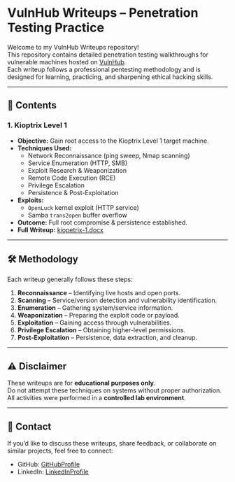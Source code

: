 # VulnHub Writeups – Penetration Testing Practice

Welcome to my VulnHub Writeups repository!  
This repository contains detailed penetration testing walkthroughs for vulnerable machines hosted on [VulnHub](https://www.vulnhub.com/).  
Each writeup follows a professional pentesting methodology and is designed for learning, practicing, and sharpening ethical hacking skills.

---

## 📜 Contents

### 1. Kioptrix Level 1
- **Objective:** Gain root access to the Kioptrix Level 1 target machine.
- **Techniques Used:**
  - Network Reconnaissance (ping sweep, Nmap scanning)
  - Service Enumeration (HTTP, SMB)
  - Exploit Research & Weaponization
  - Remote Code Execution (RCE)
  - Privilege Escalation
  - Persistence & Post-Exploitation
- **Exploits:**
  - `OpenLuck` kernel exploit (HTTP service)
  - Samba `trans2open` buffer overflow
- **Outcome:** Full root compromise & persistence established.
- **Full Writeup:** [kiopetrix-1.docx](./kiopetrix-1.docx)

---

## 🛠 Methodology

Each writeup generally follows these steps:
1. **Reconnaissance** – Identifying live hosts and open ports.
2. **Scanning** – Service/version detection and vulnerability identification.
3. **Enumeration** – Gathering system/service information.
4. **Weaponization** – Preparing the exploit code or payload.
5. **Exploitation** – Gaining access through vulnerabilities.
6. **Privilege Escalation** – Obtaining higher-level permissions.
7. **Post-Exploitation** – Persistence, data extraction, and cleanup.

---

## ⚠ Disclaimer

These writeups are for **educational purposes only**.  
Do not attempt these techniques on systems without proper authorization.  
All activities were performed in a **controlled lab environment**.

---

## 📩 Contact

If you’d like to discuss these writeups, share feedback, or collaborate on similar projects, feel free to connect:
- GitHub: [GitHubProfile](https://github.com/Antonymaged)
- LinkedIn: [LinkedInProfile](https://www.linkedin.com/in/antony-maged-9622bb266)